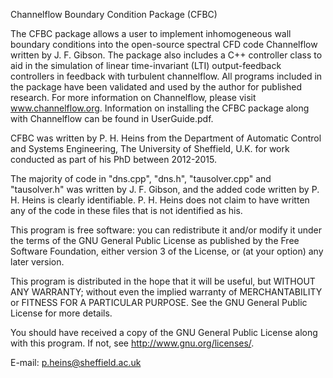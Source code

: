 Channelflow Boundary Condition Package (CFBC)

The CFBC package allows a user to implement inhomogeneous wall boundary conditions into the open-source spectral CFD code Channelflow written by J. F. Gibson. The package also includes a C++ controller class to aid in the simulation of linear time-invariant (LTI) output-feedback controllers in feedback with turbulent channelflow. All programs included in the package have been validated and used by the author for published research. For more information on Channelflow, please visit www.channelflow.org. Information on installing the CFBC package along with Channelflow can be found in UserGuide.pdf.   

CFBC was written by P. H. Heins from the Department of Automatic Control and Systems Engineering, The University of Sheffield, U.K. for work conducted as part of his PhD between 2012-2015.    

The majority of code in "dns.cpp", "dns.h", "tausolver.cpp" and "tausolver.h" was written by J. F. Gibson, and the added code written by P. H. Heins is clearly identifiable. P. H. Heins does not claim to have written any of the code in these files that is not identified as his.   
 
 
This program is free software: you can redistribute it and/or modify
it under the terms of the GNU General Public License as published by
the Free Software Foundation, either version 3 of the License, or
(at your option) any later version.
 
This program is distributed in the hope that it will be useful, but
WITHOUT ANY WARRANTY; without even the implied warranty of
MERCHANTABILITY or FITNESS FOR A PARTICULAR PURPOSE.  See the 
GNU General Public License for more details.
 
You should have received a copy of the GNU General Public License
along with this program.  If not, see <http://www.gnu.org/licenses/>.
 
E-mail: p.heins@sheffield.ac.uk

